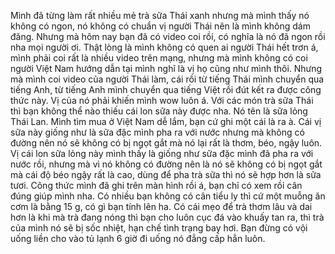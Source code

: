 Mình đã từng làm rất nhiều mẻ trà sữa Thái xanh nhưng mà mình thấy nó không có ngon, nó không có chuẩn vị người Thái nên là mình không dám đăng. Nhưng mà hôm nay bạn đã có video coi rồi, có nghĩa là nó đã ngon rồi nha mọi người ơi. Thật lòng là mình không có quen ai người Thái hết trơn á, mình phải coi rất là nhiều video trên mạng, nhưng mà mình không có coi người Việt Nam hướng dẫn tại mình nghĩ là vị họ cũng như mình thôi. Nhưng mà mình coi video của người Thái làm, cái rồi từ tiếng Thái mình chuyển qua tiếng Anh, từ tiếng Anh mình chuyển qua tiếng Việt rồi đút kết ra được công thức này. Vị của nó phải khiến mình wow luôn á. Với các món trà sữa Thái thì bạn không thể nào thiếu cái lon sữa này được nha. Nó tên là sữa lỏng Thái Lan. Mình tìm mua ở Việt Nam dễ lắm, bạn cứ ghi một cái là ra à. Cái vị sữa này giống như là sữa đặc mình pha ra với nước nhưng mà không có đường nên nó sẽ không có bị ngọt gắt mà nó lại rất là thơm, béo, ngậy luôn. Vị cái lon sữa lỏng này mình thấy là giống như sữa đặc mình đã pha ra với nước rồi, nhưng mà vì nó không có đường nên là nó sẽ không có bị ngọt gắt mà cái độ béo ngậy rất là cao, dùng để pha trà sữa thì nó sẽ hợp hơn là sữa tươi. Công thức mình đã ghi trên màn hình rồi á, bạn chỉ có xem rồi cân đúng giúp mình nha. Có nhiều bạn không có cân tiểu ly thì cứ một muỗng ăn cơm là bằng 15 g, có gì bạn tính lên ha. Có cái mẹo để trà thơm lâu và dai hơn là khi mà trà đang nóng thì bạn cho luôn cục đá vào khuấy tan ra, thì trà của mình nó sẽ bị sốc nhiệt, hạn chế tình trạng bay hơi. Bạn đừng có vội uống liền cho vào tủ lạnh 6 giờ đi uống nó đẳng cấp hẳn luôn.
